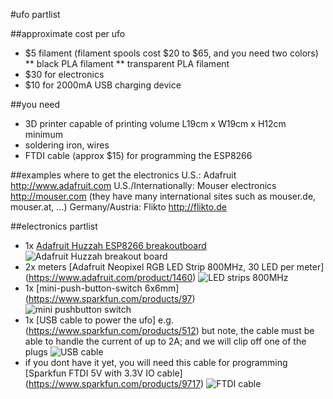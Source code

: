 #ufo partlist

##approximate cost per ufo
* $5 filament (filament spools cost $20 to $65, and you need two colors)
** black PLA filament
** transparent PLA filament
* $30 for electronics
* $10 for 2000mA USB charging device

##you need
* 3D printer capable of printing volume L19cm x W19cm x H12cm minimum
* soldering iron, wires
* FTDI cable (approx $15) for programming the ESP8266

##examples where to get the electronics
U.S.: Adafruit <http://www.adafruit.com>
U.S./Internationally: Mouser electronics <http://mouser.com> (they have many international sites such as mouser.de, mouser.at, ...)
Germany/Austria: Flikto <http://flikto.de> 

##electronics partlist
* 1x [Adafruit Huzzah ESP8266 breakoutboard](https://www.adafruit.com/products/2471) 
![Adafruit Huzzah breakout board](https://raw.githubusercontent.com/ruxit/ufo/master/partlist/adafruit%20huzzah%20esp8266.jpg?token=APT05NFDhC6l4n5yi1wW1hFaRffu9QG3ks5W3Aw4wA%3D%3D)
* 2x meters [Adafruit Neopixel RGB LED Strip 800MHz, 30 LED per meter] (https://www.adafruit.com/product/1460)
![LED strips 800MHz](https://raw.githubusercontent.com/ruxit/ufo/master/partlist/rgb%20led%20strip%201460.jpg?token=APT05Cb4o2h1W8Cc-lQMB4wnhXgcd28Oks5W3BR5wA%3D%3D)
* 1x [mini-push-button-switch 6x6mm] (https://www.sparkfun.com/products/97)   
 ![mini pushbutton switch](https://raw.githubusercontent.com/ruxit/ufo/master/partlist/mini%20pushbutton%20switch%206x6mm.jpg?token=APT05CK73bjzSBwKRjgMU4_Vd0T7Ranfks5W3AzjwA%3D%3D)
* 1x [USB cable to power the ufo] e.g. (https://www.sparkfun.com/products/512) but note, the cable must be able to handle the current of up to 2A; and we will clip off one of the plugs 
![USB cable](https://raw.githubusercontent.com/ruxit/ufo/master/partlist/usb%20cable.jpg?token=APT05DMY_Afk8kY2CVOjuykDAa4_9eQbks5W3A06wA%3D%3D)
* if you dont have it yet, you will need this cable for programming [Sparkfun FTDI 5V with 3.3V IO cable] (https://www.sparkfun.com/products/9717) 
![FTDI cable](https://raw.githubusercontent.com/ruxit/ufo/master/partlist/ftdi5v33io%20cable.jpg?token=APT05GvAQ3Aqx2AwiswS6ctZYf3ef0hlks5W3A0BwA%3D%3D)
